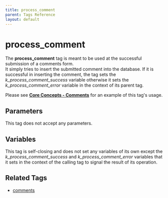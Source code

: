 ```yaml
---
title: process_comment
parent: Tags Reference
layout: default
---
```


# process_comment

The **process_comment** tag is meant to be used at the successful submission of a comments form.<br/>
It simply tries to insert the submitted comment into the database. If it is successful in inserting the comment, the tag sets the *k_process_comment_success* variable otherwise it sets the *k_process_comment_error* variable in the context of its parent tag.

Please see [**Core Concepts - Comments**](../concepts/using-comments.html) for an example of this tag's usage.

## Parameters

This tag does not accept any parameters.

## Variables

This tag is self-closing and does not set any variables of its own except the *k_process_comment_success* and *k_process_comment_error* variables that it sets in the context of the calling tag to signal the result of its operation.

## Related Tags

* [comments](./comments.html)
